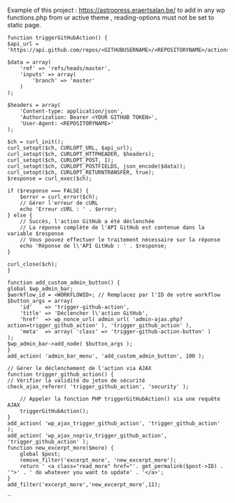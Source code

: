 Example of this project : https://astropress.eraertsalan.be/
to add in any wp functions.php from ur active theme , reading-options must not be set to static page.



    function triggerGitHubAction() {
    $api_url = 'https://api.github.com/repos/<GITHUBUSERNAME>/<REPOSITORYNAME>/actions/workflows/<WORKFLOWID>/dispatches';

    $data = array(
        'ref' => 'refs/heads/master',
        'inputs' => array(
            'branch' => 'master'
        )
    );

    $headers = array(
        'Content-type: application/json',
        'Authorization: Bearer <YOUR GITHUB TOKEN>',
        'User-Agent: <REPOSITORYNAME>'
    );

    $ch = curl_init();
    curl_setopt($ch, CURLOPT_URL, $api_url);
    curl_setopt($ch, CURLOPT_HTTPHEADER, $headers);
    curl_setopt($ch, CURLOPT_POST, 1);
    curl_setopt($ch, CURLOPT_POSTFIELDS, json_encode($data));
    curl_setopt($ch, CURLOPT_RETURNTRANSFER, true);
    $response = curl_exec($ch);

    if ($response === FALSE) {
        $error = curl_error($ch);
        // Gérer l'erreur de cURL
        echo 'Erreur cURL : ' . $error;
    } else {
        // Succès, l'action GitHub a été déclenchée
        // La réponse complète de l'API GitHub est contenue dans la variable $response
        // Vous pouvez effectuer le traitement nécessaire sur la réponse
        echo 'Réponse de l\'API GitHub : ' . $response;
    }

    curl_close($ch);
    }

    function add_custom_admin_button() {
    global $wp_admin_bar;
    $workflow_id = <WORKFLOWID>; // Remplacez par l'ID de votre workflow
    $button_args = array(
        'id'    => 'trigger-github-action',
        'title' => 'Déclencher l\'action GitHub',
        'href'  => wp_nonce_url( admin_url( 'admin-ajax.php?action=trigger_github_action' ), 'trigger_github_action' ),
        'meta'  => array( 'class' => 'trigger-github-action-button' )
    );
    $wp_admin_bar->add_node( $button_args );
    }
    add_action( 'admin_bar_menu', 'add_custom_admin_button', 100 );

    // Gérer le déclenchement de l'action via AJAX
    function trigger_github_action() {
    // Vérifier la validité du jeton de sécurité
    check_ajax_referer( 'trigger_github_action', 'security' );
    
        // Appeler la fonction PHP triggerGitHubAction() via une requête AJAX
        triggerGitHubAction();
    }
    add_action( 'wp_ajax_trigger_github_action', 'trigger_github_action' );
    add_action( 'wp_ajax_nopriv_trigger_github_action', 'trigger_github_action' );
    function new_excerpt_more($more) {
        global $post;
        remove_filter('excerpt_more', 'new_excerpt_more');
        return ' <a class="read_more" href="'. get_permalink($post->ID) . '">' . ' do whatever you want to update' . '</a>';
    }
    add_filter('excerpt_more','new_excerpt_more',11);

``
